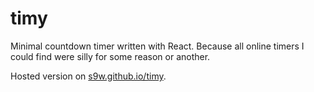 # timy
Minimal countdown timer written with React. Because all online timers I could find were silly for some reason or another.

Hosted version on [s9w.github.io/timy](http://s9w.github.io/timy/).